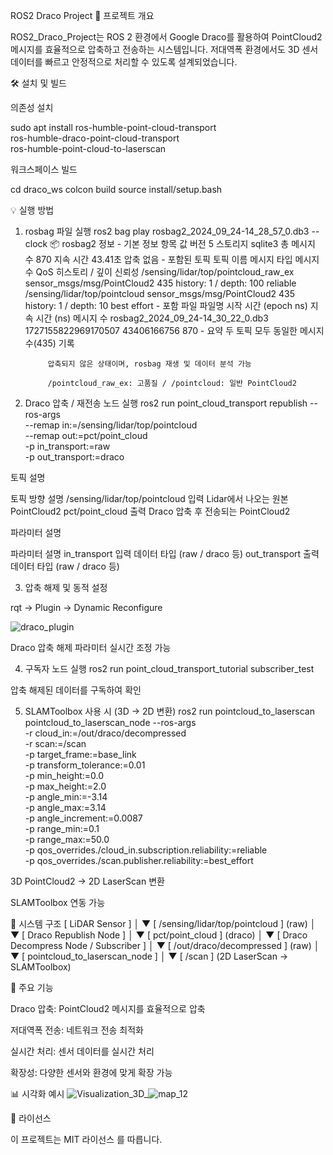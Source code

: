 ROS2 Draco Project
📌 프로젝트 개요

ROS2_Draco_Project는 ROS 2 환경에서 Google Draco를 활용하여 PointCloud2 메시지를 효율적으로 압축하고 전송하는 시스템입니다.
저대역폭 환경에서도 3D 센서 데이터를 빠르고 안정적으로 처리할 수 있도록 설계되었습니다.

🛠 설치 및 빌드

의존성 설치

sudo apt install ros-humble-point-cloud-transport \
                 ros-humble-draco-point-cloud-transport \
                 ros-humble-point-cloud-to-laserscan


워크스페이스 빌드

cd draco_ws
colcon build
source install/setup.bash

💡 실행 방법
1. rosbag 파일 실행
   ros2 bag play rosbag2_2024_09_24-14_28_57_0.db3 --clock
     📦 rosbag2 정보
        - 기본 정보
          항목	값
          버전	5
          스토리지	sqlite3
          총 메시지 수	870
          지속 시간	43.41초
          압축	없음
        - 포함된 토픽
          토픽 이름	메시지 타입	메시지 수	QoS 히스토리 / 깊이	신뢰성
            /sensing/lidar/top/pointcloud_raw_ex	sensor_msgs/msg/PointCloud2	435	history: 1 / depth: 100	reliable
            /sensing/lidar/top/pointcloud	sensor_msgs/msg/PointCloud2	435	history: 1 / depth: 10	best effort
        - 포함 파일
            파일명	시작 시간 (epoch ns)	지속 시간 (ns)	메시지 수
            rosbag2_2024_09_24-14_30_22_0.db3	1727155822969170507	43406166756	870
        - 요약
            두 토픽 모두 동일한 메시지 수(435) 기록

            압축되지 않은 상태이며, rosbag 재생 및 데이터 분석 가능

            /pointcloud_raw_ex: 고품질 / /pointcloud: 일반 PointCloud2

2. Draco 압축 / 재전송 노드 실행
ros2 run point_cloud_transport republish --ros-args \
  --remap in:=/sensing/lidar/top/pointcloud \
  --remap out:=pct/point_cloud \
  -p in_transport:=raw \
  -p out_transport:=draco


토픽 설명

토픽	방향	설명
/sensing/lidar/top/pointcloud	입력	Lidar에서 나오는 원본 PointCloud2
pct/point_cloud	출력	Draco 압축 후 전송되는 PointCloud2

파라미터 설명

파라미터	설명
in_transport	입력 데이터 타입 (raw / draco 등)
out_transport	출력 데이터 타입 (raw / draco 등)

3. 압축 해제 및 동적 설정

rqt → Plugin → Dynamic Reconfigure


![draco_plugin](https://github.com/user-attachments/assets/fc325915-9bb8-4f5a-802c-1a009c3da13f)


Draco 압축 해제 파라미터 실시간 조정 가능




4. 구독자 노드 실행
ros2 run point_cloud_transport_tutorial subscriber_test


압축 해제된 데이터를 구독하여 확인

5. SLAMToolbox 사용 시 (3D → 2D 변환)
ros2 run pointcloud_to_laserscan pointcloud_to_laserscan_node --ros-args \
  -r cloud_in:=/out/draco/decompressed \
  -r scan:=/scan \
  -p target_frame:=base_link \
  -p transform_tolerance:=0.01 \
  -p min_height:=0.0 \
  -p max_height:=2.0 \
  -p angle_min:=-3.14 \
  -p angle_max:=3.14 \
  -p angle_increment:=0.0087 \
  -p range_min:=0.1 \
  -p range_max:=50.0 \
  -p qos_overrides./cloud_in.subscription.reliability:=reliable \
  -p qos_overrides./scan.publisher.reliability:=best_effort


3D PointCloud2 → 2D LaserScan 변환

SLAMToolbox 연동 가능

🔧 시스템 구조
[ LiDAR Sensor ]
       │
       ▼
[ /sensing/lidar/top/pointcloud ] (raw)
       │
       ▼
[ Draco Republish Node ]
       │
       ▼
[ pct/point_cloud ] (draco)
       │
       ▼
[ Draco Decompress Node / Subscriber ]
       │
       ▼
[ /out/draco/decompressed ] (raw)
       │
       ▼
[ pointcloud_to_laserscan_node ]
       │
       ▼
[ /scan ] (2D LaserScan → SLAMToolbox)

🔧 주요 기능

Draco 압축: PointCloud2 메시지를 효율적으로 압축

저대역폭 전송: 네트워크 전송 최적화

실시간 처리: 센서 데이터를 실시간 처리

확장성: 다양한 센서와 환경에 맞게 확장 가능

📊 시각화 예시
![Visualization_3D_](https://github.com/user-attachments/assets/5b137056-bf18-41c9-ac1e-e78524877e41)![map_12](https://github.com/user-attachments/assets/2112ea18-0273-49f1-b10f-23645c0c7073)

📄 라이선스

이 프로젝트는 MIT 라이선스
를 따릅니다.
